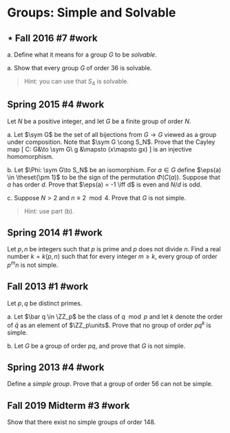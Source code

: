 # Groups: Simple and Solvable

## $\star$ Fall 2016 #7 #work

a.
Define what it means for a group $G$ to be *solvable*.

a.
Show that every group $G$ of order 36 is solvable.

> Hint: you can use that $S_4$ is solvable.

## Spring 2015 #4 #work
Let $N$ be a positive integer, and let $G$ be a finite group of order $N$.

a.
Let $\sym G$ be the set of all bijections from $G\to G$ viewed as a group under composition.
Note that $\sym G \cong S_N$.
Prove that the Cayley map 
\[
C: G&\to \sym G\\
g &\mapsto (x\mapsto gx)
\]
is an injective homomorphism.

b.
Let $\Phi: \sym G\to S_N$ be an isomorphism.
For $a\in G$ define $\eps(a) \in \theset{\pm 1}$ to be the sign of the permutation $\Phi(C(a))$.
Suppose that $a$ has order $d$.
Prove that $\eps(a) = -1 \iff d$ is even and $N/d$ is odd.

c.
Suppose $N> 2$ and $n\equiv 2 \mod 4$.
Prove that $G$ is not simple.

> Hint: use part (b).


## Spring 2014 #1 #work
Let $p, n$ be integers such that $p$ is prime and $p$ does not divide $n$.
Find a real number $k = k (p, n)$ such that for every integer $m\geq k$, every group of order $p^m n$ is not simple.

## Fall 2013 #1 #work
Let $p, q$ be distinct primes.

a.
Let $\bar q \in \ZZ_p$ be the class of $q\mod p$ and let $k$ denote the order of $\bar q$ as an element of $\ZZ_p\units$.
Prove that no group of order $pq^k$ is simple.

b.
Let $G$ be a group of order $pq$, and prove that $G$ is not simple.

## Spring 2013 #4  #work
Define a *simple group*.
Prove that a group of order 56 can not be simple.

## Fall 2019 Midterm #3 #work
Show that there exist no simple groups of order 148.

